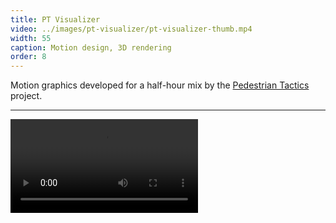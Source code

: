 ```yaml
---
title: PT Visualizer
video: ../images/pt-visualizer/pt-visualizer-thumb.mp4
width: 55
caption: Motion design, 3D rendering
order: 8
---
```


Motion graphics developed for a half-hour mix by the
[Pedestrian Tactics](https://pedestriantactics.com)
project.

---

<video controls src="images/pt-visualizer/pt-visualizer-video.mp4"></video>
